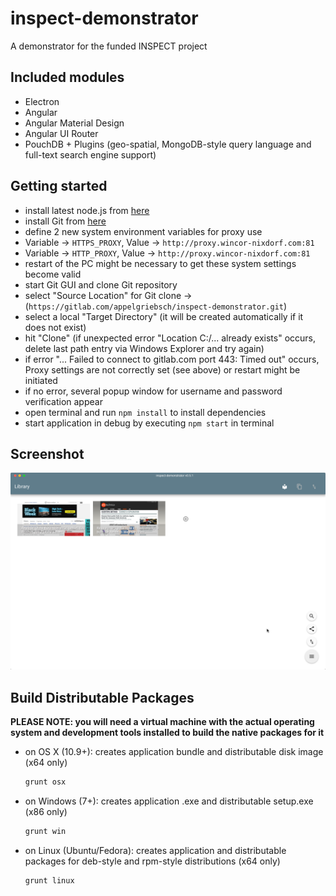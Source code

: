 # inspect-demonstrator
A demonstrator for the funded INSPECT project

## Included modules
* Electron
* Angular
* Angular Material Design
* Angular UI Router
* PouchDB + Plugins (geo-spatial, MongoDB-style query language and full-text search engine support)

## Getting started
* install latest node.js from [here](http://www.nodejs.org)
* install Git from [here](https://git-scm.com/)
* define 2 new system environment variables for proxy use
 * Variable -> ```HTTPS_PROXY```, Value -> ```http://proxy.wincor-nixdorf.com:81``` 
 * Variable -> ```HTTP_PROXY```, Value -> ```http://proxy.wincor-nixdorf.com:81``` 
 * restart of the PC might be necessary to get these system settings become valid
* start Git GUI and clone Git repository
 *  select "Source Location" for Git clone -> (```https://gitlab.com/appelgriebsch/inspect-demonstrator.git```)
 *  select a local "Target Directory" (it will be created automatically if it does not exist)
 *  hit "Clone" (if unexpected error "Location C:/... already exists" occurs, delete last path entry via Windows Explorer and try again)
 *  if error "... Failed to connect to gitlab.com port 443: Timed out" occurs, Proxy settings are not correctly set (see above) or restart might be initiated
 *  if no error, several popup window for username and password verification appear
* open terminal and run ```npm install``` to install dependencies
* start application in debug by executing ```npm start``` in terminal

## Screenshot

![screenshot](screenshot.png)

## Build Distributable Packages

**PLEASE NOTE: you will need a virtual machine with the actual operating system and development tools installed to build the native packages for it**

* on OS X (10.9+): creates application bundle and distributable disk image (x64 only)

  ```bash
  grunt osx
  ```
* on Windows (7+): creates application .exe and distributable setup.exe (x86 only)

  ```bash
  grunt win
  ```
* on Linux (Ubuntu/Fedora): creates application and distributable packages for deb-style and rpm-style distributions (x64 only)

  ```bash
  grunt linux
  ```
